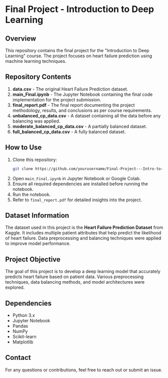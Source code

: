 # Final Project - Introduction to Deep Learning

## Overview
This repository contains the final project for the "Introduction to Deep Learning" course. The project focuses on heart failure prediction using machine learning techniques.

## Repository Contents

1. **data.csv** - The original Heart Failure Prediction dataset.
2. **main_Final.ipynb** - The Jupyter Notebook containing the final code implementation for the project submission.
3. **final_report.pdf** - The final report documenting the project methodology, results, and conclusions as per course requirements.
4. **unbalanced_cp_data.csv** - A dataset containing all the data before any balancing was applied.
5. **moderate_balanced_cp_data.csv** - A partially balanced dataset.
6. **full_balanced_cp_data.csv** - A fully balanced dataset.

## How to Use
1. Clone this repository:
   ```bash
   git clone https://github.com/yourusername/Final-Project---Intro-to-DL.git
   ```
2. Open `main_Final.ipynb` in Jupyter Notebook or Google Colab.
3. Ensure all required dependencies are installed before running the notebook.
4. Run the notebook.
5. Refer to `final_report.pdf` for detailed insights into the project.

## Dataset Information
The dataset used in this project is the **Heart Failure Prediction Dataset** from Kaggle. It includes multiple patient attributes that help predict the likelihood of heart failure. Data preprocessing and balancing techniques were applied to improve model performance.

## Project Objective
The goal of this project is to develop a deep learning model that accurately predicts heart failure based on patient data. Various preprocessing techniques, data balancing methods, and model architectures were explored.

## Dependencies
- Python 3.x
- Jupyter Notebook
- Pandas
- NumPy
- Scikit-learn
- Matplotlib

## Contact
For any questions or contributions, feel free to reach out or submit an issue.

